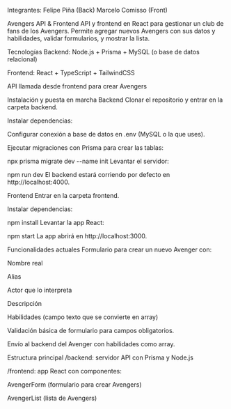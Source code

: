 Integrantes:
Felipe Piña (Back)
Marcelo Comisso (Front)

Avengers API & Frontend
API y frontend en React para gestionar un club de fans de los Avengers. Permite agregar nuevos Avengers con sus datos y habilidades, validar formularios, y mostrar la lista.

Tecnologías
Backend: Node.js + Prisma + MySQL (o base de datos relacional)

Frontend: React + TypeScript + TailwindCSS

API llamada desde frontend para crear Avengers

Instalación y puesta en marcha
Backend
Clonar el repositorio y entrar en la carpeta backend.

Instalar dependencias:


Configurar conexión a base de datos en .env (MySQL o la que uses).

Ejecutar migraciones con Prisma para crear las tablas:


npx prisma migrate dev --name init
Levantar el servidor:


npm run dev
El backend estará corriendo por defecto en http://localhost:4000.

Frontend
Entrar en la carpeta frontend.

Instalar dependencias:


npm install
Levantar la app React:


npm start
La app abrirá en http://localhost:3000.

Funcionalidades actuales
Formulario para crear un nuevo Avenger con:

Nombre real

Alias

Actor que lo interpreta

Descripción

Habilidades (campo texto que se convierte en array)

Validación básica de formulario para campos obligatorios.

Envío al backend del Avenger con habilidades como array.

Estructura principal
/backend: servidor API con Prisma y Node.js

/frontend: app React con componentes:

AvengerForm (formulario para crear Avengers)

AvengerList (lista de Avengers)

